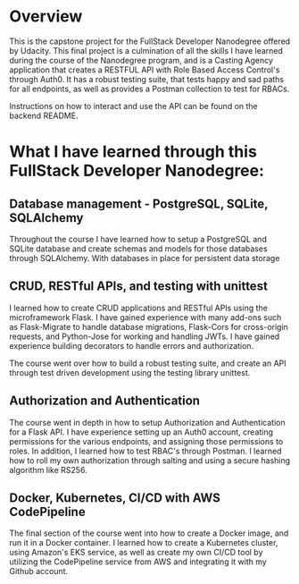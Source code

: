 # Overview

This is the capstone project for the FullStack Developer Nanodegree offered by Udacity. This final project is a culmination of all the skills I have learned during the course of the Nanodegree program, and is a Casting Agency application that creates a RESTFUL API with Role Based Access Control's through Auth0. It has a robust testing suite, that tests happy and sad paths for all endpoints, as well as provides a Postman collection to test for RBACs. 

Instructions on how to interact and use the API can be found on the backend README. 

# What I have learned through this FullStack Developer Nanodegree:


## Database management - PostgreSQL, SQLite, SQLAlchemy
Throughout the course I have learned how to setup a PostgreSQL and SQLite database and create schemas and models for those databases through SQLAlchemy. With databases in place for persistent data storage 

## CRUD, RESTful APIs, and testing with unittest
I learned how to create CRUD applications and RESTful APIs using the microframework Flask. I have gained experience with many add-ons such as Flask-Migrate to handle database migrations, Flask-Cors for cross-origin requests, and Python-Jose for working and handling JWTs. I have gained experience building decorators to handle errors and authorization. 

The course went over how to build a robust testing suite, and create an API through test driven development using the testing library unittest. 

## Authorization and Authentication
The course went in depth in how to setup Authorization and Authentication for a Flask API. I have experience setting up an Auth0 account, creating permissions for the various endpoints, and assigning those permissions to roles. In addition, I learned how to test RBAC's through Postman. I learned how to roll my own authorization through salting and using a secure hashing algorithm like RS256. 

## Docker, Kubernetes, CI/CD with AWS CodePipeline
The final section of the course went into how to create a Docker image, and run it in a Docker container. I learned how to create a Kubernetes cluster, using Amazon's EKS service, as well as create my own CI/CD tool by utilizing the CodePipeline service from AWS and integrating it with my Github account. 
